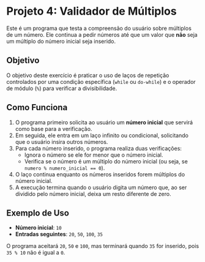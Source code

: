 # Projeto 4: Validador de Múltiplos

Este é um programa que testa a compreensão do usuário sobre múltiplos de um número. Ele continua a pedir números até que um valor que **não** seja um múltiplo do número inicial seja inserido.

## Objetivo

O objetivo deste exercício é praticar o uso de laços de repetição controlados por uma condição específica (`while` ou `do-while`) e o operador de módulo (`%`) para verificar a divisibilidade.

## Como Funciona

1.  O programa primeiro solicita ao usuário um **número inicial** que servirá como base para a verificação.
2.  Em seguida, ele entra em um laço infinito ou condicional, solicitando que o usuário insira outros números.
3.  Para cada número inserido, o programa realiza duas verificações:
    *   Ignora o número se ele for menor que o número inicial.
    *   Verifica se o número é um múltiplo do número inicial (ou seja, se `numero % numero_inicial == 0`).
4.  O laço continua enquanto os números inseridos forem múltiplos do número inicial.
5.  A execução termina quando o usuário digita um número que, ao ser dividido pelo número inicial, deixa um resto diferente de zero.

## Exemplo de Uso

-   **Número inicial**: `10`
-   **Entradas seguintes**: `20`, `50`, `100`, `35`

O programa aceitará `20`, `50` e `100`, mas terminará quando `35` for inserido, pois `35 % 10` não é igual a `0`.
